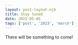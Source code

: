 ```yaml
---
layout: post-layout.njk
title: Stay tuned
date: 2022-05-05
tags: ['post', '2023', 'march']
---
```


There will be something to come!